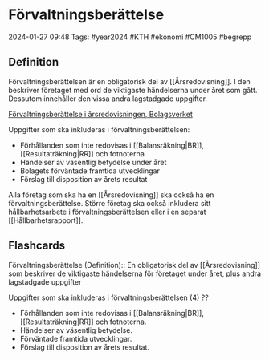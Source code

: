 # Förvaltningsberättelse

2024-01-27 09:48
Tags: #year2024 #KTH #ekonomi #CM1005 #begrepp

## Definition

Förvaltningsberättelsen är en obligatorisk del av [[Årsredovisning]]. I den beskriver företaget med ord de viktigaste händelserna under året som gått. Dessutom innehåller den vissa andra lagstadgade uppgifter.

[Förvaltningsberättelse i årsredovisningen, Bolagsverket](https://bolagsverket.se/foretag/aktiebolag/arsredovisningforaktiebolag/delarochbilagoriarsredovisningen/forvaltningsberattelseiarsredovisningen.765.html)

Uppgifter som ska inkluderas i förvaltningsberättelsen:

- Förhållanden som inte redovisas i [[Balansräkning|BR]], [[Resultaträkning|RR]] och fotnoterna
- Händelser av väsentlig betydelse under året
- Bolagets förväntade framtida utvecklingar
- Förslag till disposition av årets resultat

Alla företag som ska ha en [[Årsredovisning]] ska också ha en förvaltningsberättelse. Större företag ska också inkludera sitt hållbarhetsarbete i förvaltningsberättelsen eller i en separat [[Hållbarhetsrapport]].

## Flashcards

Förvaltningsberättelse (Definition):: En obligatorisk del av [[Årsredovisning]] som beskriver de viktigaste händelserna för företaget under året, plus andra lagstadgade uppgifter
<!--SR:!2024-02-22,14,250!2024-02-17,10,270-->

Uppgifter som ska inkluderas i förvaltningsberättelsen (4)
??
- Förhållanden som inte redovisas i [[Balansräkning|BR]], [[Resultaträkning|RR]] och fotnoterna.
- Händelser av väsentlig betydelse.
- Förväntade framtida utvecklingar.
- Förslag till disposition av årets resultat.
<!--SR:!2024-02-17,7,230!2024-02-19,6,250-->
